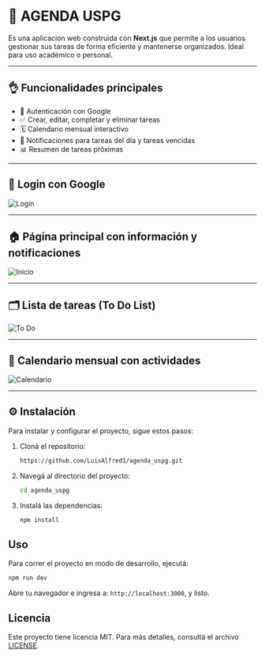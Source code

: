 # 📝 AGENDA USPG

Es una aplicación web construida con **Next.js** que permite a los usuarios gestionar sus tareas de forma eficiente y mantenerse organizados. Ideal para uso académico o personal.

---

## 👌 Funcionalidades principales

- 🔐 Autenticación con Google
- ✅ Crear, editar, completar y eliminar tareas
- 🗓️ Calendario mensual interactivo
- 🔔 Notificaciones para tareas del día y tareas vencidas
- 📊 Resumen de tareas próximas

---

## 🔑 Login con Google

![Login](https://github.com/user-attachments/assets/50944c76-cc63-47d1-9403-169ac4a6de7a)

---

## 🏠 Página principal con información y notificaciones

![Inicio](https://github.com/user-attachments/assets/0760c732-7fd3-4c9f-9dba-29481a777e78)

---

## 🗂️ Lista de tareas (To Do List)

![To Do](https://github.com/user-attachments/assets/318c1a93-69df-4408-962a-f43677670013)

---

## 📆 Calendario mensual con actividades

![Calendario](https://github.com/user-attachments/assets/cf513730-2a9c-4584-a3bd-60f85fd373c5)

---

## ⚙️ Instalación 

Para instalar y configurar el proyecto, sigue estos pasos:

1. Cloná el repositorio:

   ```bash
   https://github.com/LuisAlfred1/agenda_uspg.git
   ```

2. Navegá al directorio del proyecto:

   ```bash
   cd agenda_uspg
   ```

3. Instalá las dependencias:

   ```bash
   npm install
   ```

## Uso

Para correr el proyecto en modo de desarrollo, ejecutá:
```bash
npm run dev
```

Abre tu navegador e ingresa a: `http://localhost:3000`, y listo.

## Licencia

Este proyecto tiene licencia MIT. Para más detalles, consultá el archivo [LICENSE](LICENSE).
